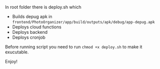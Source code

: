 

In root folder there is deploy.sh which
* Builds depug apk in `frontend/PhotoOrganizer/app/build/outputs/apk/debug/app-depug.apk`
* Deploys cloud functions
* Deploys backend
* Deploys cronjob

Before running script you need to run `chmod +x deploy.sh` to make it exucutable.

Enjoy!
